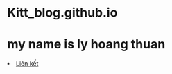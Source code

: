 # Kitt_blog.github.io
# my name is ly hoang thuan
<!DOCTYPE>
<html lang="vi">
<head>
	<title>KITT.COM</title>
	<meta charset="utf-8"/>
	<meta name="description" content="htlm.com"/>
	<meta name="author" content="Hoang Thuan"/>
	<meta name="keyword" contents="html can ban"/>
	<link rel="stylesheet" href="style.css"/>
</head>
  <body>
    <li><a href="link.html" title="Xem nội dung" target="_blank">Liên kết</a></li>
    </body>
  </html>
